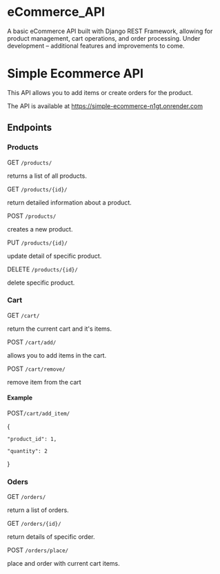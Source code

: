 # eCommerce_API
A basic eCommerce API built with Django REST Framework, allowing for product management, cart operations, and order processing. Under development – additional features and improvements to come.



# Simple Ecommerce API #

This API allows you to add items or create orders for the product.

The API is available at https://simple-ecommerce-n1gt.onrender.com

## Endpoints ##

### Products ###

GET `/products/`

returns a list of all products.

GET `/products/{id}/`

return detailed information about a product.

POST `/products/`

creates a new product.

PUT `/products/{id}/`

update detail of specific product.

DELETE `/products/{id}/`

delete specific product.

### Cart ###

GET `/cart/`

return the current cart and it's items.

POST `/cart/add/`

allows you to add items in the cart.

POST `/cart/remove/`

remove item from the cart

#### Example ####

POST`/cart/add_item/`

{
    
    "product_id": 1,
    
    "quantity": 2

}




### Oders ###

GET `/orders/`

return a list of orders.

GET `/orders/{id}/`

return details of specific order.

POST `/orders/place/`

place and order with current cart items.

